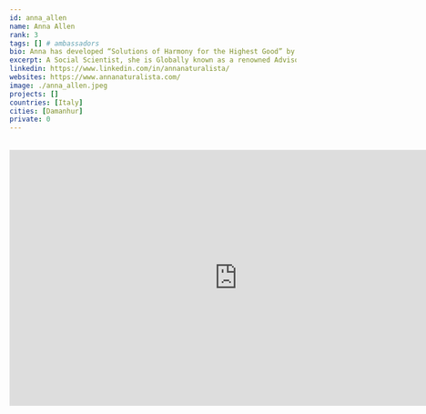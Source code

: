 ```yaml
---
id: anna_allen
name: Anna Allen
rank: 3
tags: [] # ambassadors
bio: Anna has developed “Solutions of Harmony for the Highest Good” by applying her natural gifts, formal education, professional acumen, and miraculous experiences for almost three decades. As a Social Scientist, she is Globally known as a renowned Advisor, Author, & Alchemist to leaders, entrepreneurs, and influencers alike.
excerpt: A Social Scientist, she is Globally known as a renowned Advisor, Author, & Alchemist.
linkedin: https://www.linkedin.com/in/annanaturalista/
websites: https://www.annanaturalista.com/
image: ./anna_allen.jpeg
projects: []
countries: [Italy]
cities: [Damanhur]
private: 0
---
```


<BR>

<iframe src="https://player.vimeo.com/video/413651273" width="800" height="450" frameborder="0" allow="autoplay; fullscreen" allowfullscreen></iframe>

<BR>
